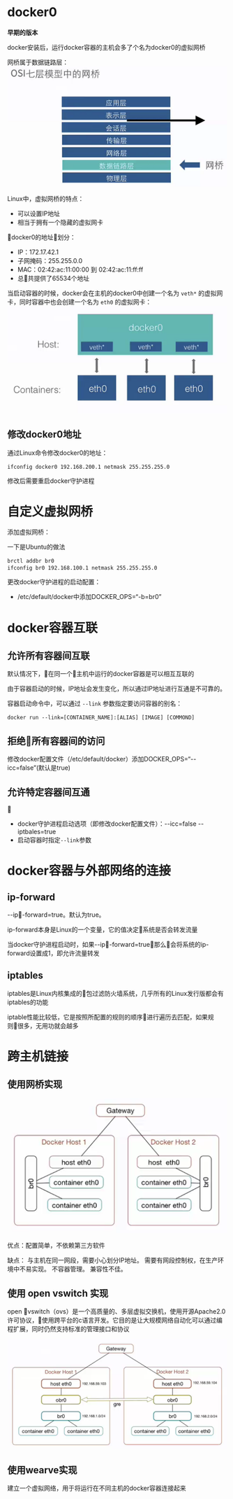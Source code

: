 # docker0

**早期的版本**

docker安装后，运行docker容器的主机会多了个名为docker0的虚拟网桥

网桥属于数据链路层：
![OSI七层模型中的网桥](images/osi七层模型中的网桥.png)

Linux中，虚拟网桥的特点：

- 可以设置IP地址
- 相当于拥有一个隐藏的虚拟网卡

docker0的地址划分：

- IP：172.17.42.1
- 子网掩码：255.255.0.0
- MAC：02:42:ac:11:00:00 到 02:42:ac:11:ff:ff
- 总共提供了65534个地址

当启动容器的时候，docker会在主机的docker0中创建一个名为 `veth*` 的虚拟网卡，同时容器中也会创建一个名为 `eth0` 的虚拟网卡：
![容器启动时网卡映射](images/容器启动时网卡映射.png)

## 修改docker0地址

通过Linux命令修改docker0的地址：
```shell
ifconfig docker0 192.168.200.1 netmask 255.255.255.0
```

修改后需要重启docker守护进程

# 自定义虚拟网桥

添加虚拟网桥：

一下是Ubuntu的做法

```shell
brctl addbr br0
ifconfig br0 192.168.100.1 netmask 255.255.255.0
```

更改docker守护进程的启动配置：
- /etc/default/docker中添加DOCKER_OPS=“-b=br0”

# docker容器互联

## 允许所有容器间互联

默认情况下，在同一个主机中运行的docker容器是可以相互互联的

由于容器启动的时候，IP地址会发生变化，所以通过IP地址进行互通是不可靠的。

容器启动命令中，可以通过 `--link` 参数指定要访问容器的别名：
```shell
docker run --link=[CONTAINER_NAME]:[ALIAS] [IMAGE] [COMMOND]
```

## 拒绝所有容器间的访问

修改docker配置文件（/etc/default/docker）添加DOCKER_OPS=“--icc=false”(默认是true)

## 允许特定容器间互通

- docker守护进程启动选项（即修改docker配置文件）：--icc=false --iptbales=true
- 启动容器时指定`--link`参数

# docker容器与外部网络的连接

## ip-forward

--ip-forward=true。默认为true。

ip-forward本身是Linux的一个变量，它的值决定系统是否会转发流量

当docker守护进程启动时，如果--ip-forward=true，那么会将系统的ip-forward设置成1，即允许流量转发

## iptables

iptables是Linux内核集成的包过滤防火墙系统，几乎所有的Linux发行版都会有iptables的功能

iptable性能比较低，它是按照所配置的规则的顺序进行遍历去匹配，如果规则很多，无用功就会越多

# 跨主机链接

## 使用网桥实现

![跨主机容器网桥通信](images/跨主机容器网桥通信.png)

优点：配置简单，不依赖第三方软件

缺点：
与主机在同一网段，需要小心划分IP地址。
需要有网段控制权，在生产环境中不易实现。
不容器管理。
兼容性不佳。

## 使用 open vswitch 实现

open vswitch（ovs）是一个高质量的、多层虚拟交换机，使用开源Apache2.0许可协议，使用跨平台的c语言开发。它目的是让大规模网络自动化可以通过编程扩展，同时仍然支持标准的管理接口和协议

![ovs实现跨主机通信](images/ovs实现跨主机通信.png)

## 使用wearve实现

建立一个虚拟网络，用于将运行在不同主机的docker容器连接起来
